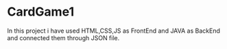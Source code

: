 # CardGame1
In this project i have used HTML,CSS,JS as FrontEnd and JAVA as BackEnd and connected them through JSON file.
